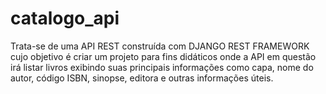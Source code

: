 # catalogo_api

Trata-se de uma API REST construída com DJANGO REST FRAMEWORK cujo objetivo é criar um projeto para fins didáticos onde a API em questão irá listar livros exibindo suas principais informações como capa, nome do autor, código ISBN, sinopse, editora e outras informações úteis.
